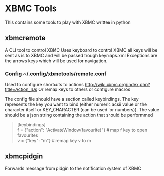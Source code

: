 # XBMC Tools

This contains some tools to play with XBMC written in python

## xbmcremote

A CLI tool to control XBMC
Uses keyboard to control XBMC all keys will be sent as is to XBMC and will be passed trough keymaps.xml
Exceptions are the arrows keys which will be used for navigation.

### Config ~/.config/xbmctools/remote.conf

Used to configure shortcuts to actions http://wiki.xbmc.org/index.php?title=Action_IDs
Or remap keys to others or configure macros

The config file should have a section called keybindings.
The key represents the key you want to bind (either numeric acsii value or the character itself or KEY_CHARACTER (can be used for numbers)).
The value should be a json string containing the action that should be performmed


> [keybindings]  
> f = {"action": "ActivateWindow(favourite)"} # map f key to open favourites  
> v = {"key": "m"} # remap key v to m  


## xbmcpidgin

Forwards message from pidgin to the notification system of XBMC

